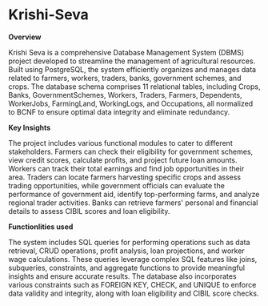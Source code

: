 # Krishi-Seva
**Overview**

Krishi Seva is a comprehensive Database Management System (DBMS) project developed to streamline the management of agricultural resources. Built using PostgreSQL, the system efficiently organizes and manages data related to farmers, workers, traders, banks, government schemes, and crops. The database schema comprises 11 relational tables, including Crops, Banks, GovernmentSchemes, Workers, Traders, Farmers, Dependents, WorkerJobs, FarmingLand, WorkingLogs, and Occupations, all normalized to BCNF to ensure optimal data integrity and eliminate redundancy.

**Key Insights**

The project includes various functional modules to cater to different stakeholders. Farmers can check their eligibility for government schemes, view credit scores, calculate profits, and project future loan amounts. Workers can track their total earnings and find job opportunities in their area. Traders can locate farmers harvesting specific crops and assess trading opportunities, while government officials can evaluate the performance of government aid, identify top-performing farms, and analyze regional trader activities. Banks can retrieve farmers' personal and financial details to assess CIBIL scores and loan eligibility.

**Functionlities used**

The system includes SQL queries for performing operations such as data retrieval, CRUD operations, profit analysis, loan projections, and worker wage calculations. These queries leverage complex SQL features like joins, subqueries, constraints, and aggregate functions to provide meaningful insights and ensure accurate results. The database also incorporates various constraints such as FOREIGN KEY, CHECK, and UNIQUE to enforce data validity and integrity, along with loan eligibility and CIBIL score checks.
